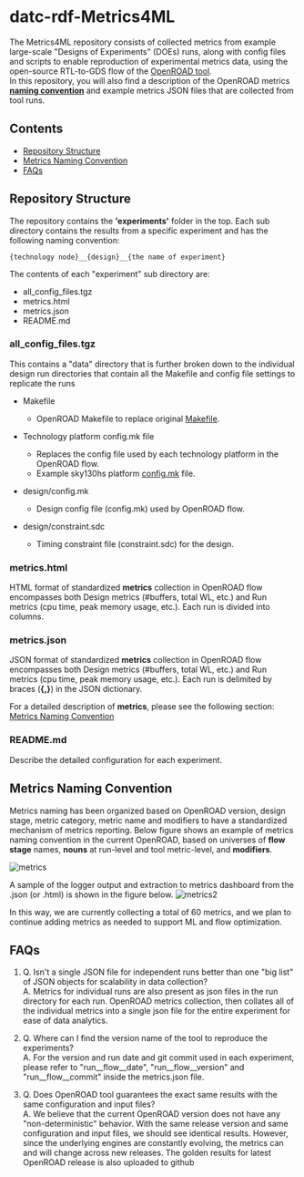 # datc-rdf-Metrics4ML 
The Metrics4ML repository consists of collected metrics from example large-scale "Designs of Experiments" (DOEs) runs, along with config files and scripts to enable reproduction of experimental metrics data, using the open-source RTL-to-GDS flow of the [OpenROAD tool](https://github.com/The-OpenROAD-Project).  
In this repository, you will also find a description of the OpenROAD metrics **[naming convention](https://github.com/ieee-ceda-datc/datc-rdf-Metrics4ML#metrics-naming-convention)** and example metrics JSON files that are collected from tool runs. 

## Contents
* [Repository Structure](#repository-structure)
* [Metrics Naming Convention](#metrics-naming-convention)
* [FAQs](#faqs)

## Repository Structure
The repository contains the **'experiments'** folder in the top. Each sub directory contains the results from a specific
experiment and has the following naming convention:
```
{technology node}__{design}__{the name of experiment}
```
The contents of each "experiment" sub directory are:
- all_config_files.tgz
- metrics.html
- metrics.json
- README.md

### all_config_files.tgz
This contains a "data" directory that is further broken down to the individual design run directories that contain all the
Makefile and config file settings to replicate the runs

- Makefile
  - OpenROAD Makefile to replace original [Makefile](https://github.com/The-OpenROAD-Project/OpenROAD-flow-scripts/blob/master/flow/Makefile).

- Technology platform config.mk file
  - Replaces the config file used by each technology platform in the OpenROAD flow.
  - Example sky130hs platform [config.mk](https://github.com/The-OpenROAD-Project/OpenROAD-flow-scripts/blob/master/flow/platforms/sky130hs/config.mk) file.

- design/config.mk
  - Design config file (config.mk) used by OpenROAD flow.

- design/constraint.sdc
  - Timing constraint file (constraint.sdc) for the design.

### metrics.html
HTML format of standardized **metrics** collection in OpenROAD flow encompasses both Design metrics (#buffers, total WL, etc.) and Run metrics (cpu time, peak memory usage, etc.). Each run is divided into columns.

### metrics.json
JSON format of standardized **metrics** collection in OpenROAD flow encompasses both Design metrics (#buffers, total WL, etc.) and Run metrics (cpu time, peak memory usage, etc.). Each run is delimited by braces (**{,}**) in the JSON dictionary.

For a detailed description of **metrics**, please see the following section: [Metrics Naming Convention](https://github.com/ieee-ceda-datc/datc-rdf-Metrics4ML#metrics-naming-convention)

### README.md
Describe the detailed configuration for each experiment.

## Metrics Naming Convention
Metrics naming has been organized based on OpenROAD version, design stage, metric category, metric name and modifiers to have a standardized mechanism of metrics reporting.
Below figure shows an example of metrics naming convention in the current OpenROAD, based on universes of **flow stage** names, **nouns** at run-level and tool metric-level, and **modifiers**.

![metrics](https://user-images.githubusercontent.com/61943381/110588518-fc366e80-8129-11eb-84a4-392614912865.png)

A sample of the logger output and extraction to metrics dashboard from the .json (or .html) is shown in the figure below.
![metrics2](https://user-images.githubusercontent.com/61943381/110588546-03f61300-812a-11eb-8270-247ef733fbc4.png)

In this way, we are currently collecting a total of 60 metrics, and we plan to continue adding metrics as needed to support ML and flow optimization.

## FAQs
1. Q. Isn't a single JSON file for independent runs better than one "big list" of JSON objects for scalability in data collection?  
A. Metrics for individual runs are also present as json files in the run directory for each run. OpenROAD metrics collection, then collates all of the individual metrics into a single json file for the entire experiment for ease of data analytics.

2. Q. Where can I find the version name of the tool to reproduce the experiments?  
A. For the version and run date and git commit used in each experiment, please refer to "run__flow__date", "run__flow__version" and "run__flow__commit" inside the metrics.json file.

3. Q. Does OpenROAD tool guarantees the exact same results with the same configuration and input files?  
A. We believe that the current OpenROAD version does not have any "non-deterministic" behavior. With the same release version and same configuration and input files, we should see identical results.  However, since the underlying engines are constantly evolving, the metrics can and will change across new releases. The golden results for latest OpenROAD release is also uploaded to github 

  


